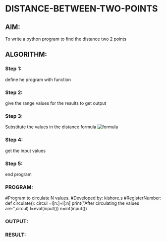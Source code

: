 # DISTANCE-BETWEEN-TWO-POINTS

## AIM:
To write a python program to find the distance two 2 points
## ALGORITHM:
### Step 1: 
define he program with function
### Step 2:
give the range values for the results to get output 
### Step 3: 
Substitute the values in the distance formula  ![formula](/formula.jpg)
### Step 4: 
get the input values
### Step 5: 
end program
### PROGRAM:
#Program to circulate N values.
#Developed by: kishore.s
#RegisterNumber:
def circulate():
    circul =l[n:]+l[:n]
    print("After circulating the values are:",circul)
l=eval(input())
n=int(input())
  


### OUTPUT:


### RESULT:
